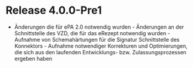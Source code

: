 # Release 4.0.0-Pre1
- Änderungen die für ePA 2.0 notwendig wurden - Änderungen an der Schnittstelle des VZD, die für das eRezept notwendig wurden - Aufnahme von Schemahärtungen für die Signatur Schnittstelle des Konnektors - Aufnahme notwendiger Korrekturen und Optimierungen, die sich aus den laufenden Entwicklungs- bzw. Zulassungsprozessen ergeben haben

